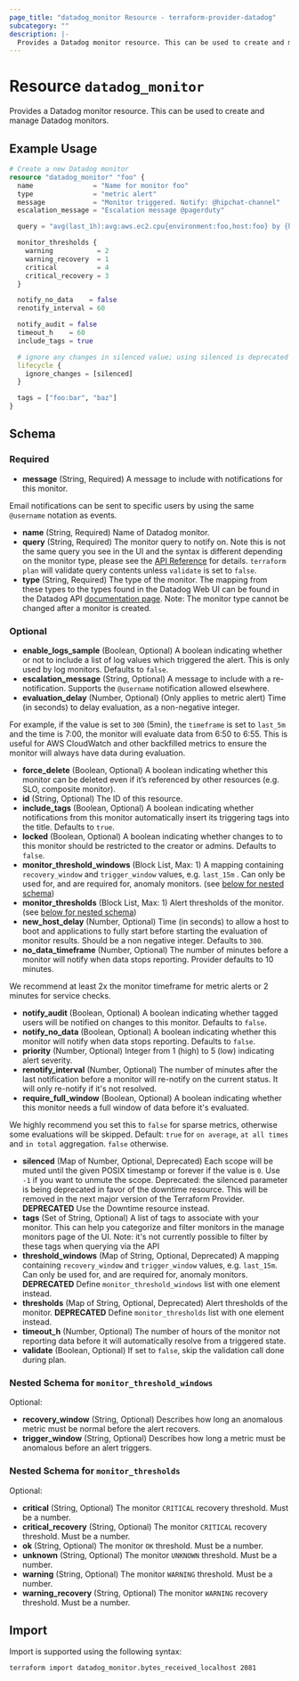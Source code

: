 ```yaml
---
page_title: "datadog_monitor Resource - terraform-provider-datadog"
subcategory: ""
description: |-
  Provides a Datadog monitor resource. This can be used to create and manage Datadog monitors.
---
```


# Resource `datadog_monitor`

Provides a Datadog monitor resource. This can be used to create and manage Datadog monitors.

## Example Usage

```terraform
# Create a new Datadog monitor
resource "datadog_monitor" "foo" {
  name               = "Name for monitor foo"
  type               = "metric alert"
  message            = "Monitor triggered. Notify: @hipchat-channel"
  escalation_message = "Escalation message @pagerduty"

  query = "avg(last_1h):avg:aws.ec2.cpu{environment:foo,host:foo} by {host} > 4"

  monitor_thresholds {
    warning           = 2
    warning_recovery  = 1
    critical          = 4
    critical_recovery = 3
  }

  notify_no_data    = false
  renotify_interval = 60

  notify_audit = false
  timeout_h    = 60
  include_tags = true

  # ignore any changes in silenced value; using silenced is deprecated in favor of downtimes
  lifecycle {
    ignore_changes = [silenced]
  }

  tags = ["foo:bar", "baz"]
}
```

## Schema

### Required

- **message** (String, Required) A message to include with notifications for this monitor.

Email notifications can be sent to specific users by using the same `@username` notation as events.
- **name** (String, Required) Name of Datadog monitor.
- **query** (String, Required) The monitor query to notify on. Note this is not the same query you see in the UI and the syntax is different depending on the monitor type, please see the [API Reference](https://docs.datadoghq.com/api/v1/monitors/#create-a-monitor) for details. `terraform plan` will validate query contents unless `validate` is set to `false`.
- **type** (String, Required) The type of the monitor. The mapping from these types to the types found in the Datadog Web UI can be found in the Datadog API [documentation page](https://docs.datadoghq.com/api/v1/monitors/#create-a-monitor). Note: The monitor type cannot be changed after a monitor is created.

### Optional

- **enable_logs_sample** (Boolean, Optional) A boolean indicating whether or not to include a list of log values which triggered the alert. This is only used by log monitors. Defaults to `false`.
- **escalation_message** (String, Optional) A message to include with a re-notification. Supports the `@username` notification allowed elsewhere.
- **evaluation_delay** (Number, Optional) (Only applies to metric alert) Time (in seconds) to delay evaluation, as a non-negative integer.

For example, if the value is set to `300` (5min), the `timeframe` is set to `last_5m` and the time is 7:00, the monitor will evaluate data from 6:50 to 6:55. This is useful for AWS CloudWatch and other backfilled metrics to ensure the monitor will always have data during evaluation.
- **force_delete** (Boolean, Optional) A boolean indicating whether this monitor can be deleted even if it’s referenced by other resources (e.g. SLO, composite monitor).
- **id** (String, Optional) The ID of this resource.
- **include_tags** (Boolean, Optional) A boolean indicating whether notifications from this monitor automatically insert its triggering tags into the title. Defaults to `true`.
- **locked** (Boolean, Optional) A boolean indicating whether changes to to this monitor should be restricted to the creator or admins. Defaults to `false`.
- **monitor_threshold_windows** (Block List, Max: 1) A mapping containing `recovery_window` and `trigger_window` values, e.g. `last_15m` . Can only be used for, and are required for, anomaly monitors. (see [below for nested schema](#nestedblock--monitor_threshold_windows))
- **monitor_thresholds** (Block List, Max: 1) Alert thresholds of the monitor. (see [below for nested schema](#nestedblock--monitor_thresholds))
- **new_host_delay** (Number, Optional) Time (in seconds) to allow a host to boot and applications to fully start before starting the evaluation of monitor results. Should be a non negative integer. Defaults to `300`.
- **no_data_timeframe** (Number, Optional) The number of minutes before a monitor will notify when data stops reporting. Provider defaults to 10 minutes.

We recommend at least 2x the monitor timeframe for metric alerts or 2 minutes for service checks.
- **notify_audit** (Boolean, Optional) A boolean indicating whether tagged users will be notified on changes to this monitor. Defaults to `false`.
- **notify_no_data** (Boolean, Optional) A boolean indicating whether this monitor will notify when data stops reporting. Defaults to `false`.
- **priority** (Number, Optional) Integer from 1 (high) to 5 (low) indicating alert severity.
- **renotify_interval** (Number, Optional) The number of minutes after the last notification before a monitor will re-notify on the current status. It will only re-notify if it's not resolved.
- **require_full_window** (Boolean, Optional) A boolean indicating whether this monitor needs a full window of data before it's evaluated.

We highly recommend you set this to `false` for sparse metrics, otherwise some evaluations will be skipped. Default: `true` for `on average`, `at all times` and `in total` aggregation. `false` otherwise.
- **silenced** (Map of Number, Optional, Deprecated) Each scope will be muted until the given POSIX timestamp or forever if the value is `0`. Use `-1` if you want to unmute the scope. Deprecated: the silenced parameter is being deprecated in favor of the downtime resource. This will be removed in the next major version of the Terraform Provider. **DEPRECATED** Use the Downtime resource instead.
- **tags** (Set of String, Optional) A list of tags to associate with your monitor. This can help you categorize and filter monitors in the manage monitors page of the UI. Note: it's not currently possible to filter by these tags when querying via the API
- **threshold_windows** (Map of String, Optional, Deprecated) A mapping containing `recovery_window` and `trigger_window` values, e.g. `last_15m`. Can only be used for, and are required for, anomaly monitors. **DEPRECATED** Define `monitor_threshold_windows` list with one element instead.
- **thresholds** (Map of String, Optional, Deprecated) Alert thresholds of the monitor. **DEPRECATED** Define `monitor_thresholds` list with one element instead.
- **timeout_h** (Number, Optional) The number of hours of the monitor not reporting data before it will automatically resolve from a triggered state.
- **validate** (Boolean, Optional) If set to `false`, skip the validation call done during plan.

<a id="nestedblock--monitor_threshold_windows"></a>
### Nested Schema for `monitor_threshold_windows`

Optional:

- **recovery_window** (String, Optional) Describes how long an anomalous metric must be normal before the alert recovers.
- **trigger_window** (String, Optional) Describes how long a metric must be anomalous before an alert triggers.


<a id="nestedblock--monitor_thresholds"></a>
### Nested Schema for `monitor_thresholds`

Optional:

- **critical** (String, Optional) The monitor `CRITICAL` recovery threshold. Must be a number.
- **critical_recovery** (String, Optional) The monitor `CRITICAL` recovery threshold. Must be a number.
- **ok** (String, Optional) The monitor `OK` threshold. Must be a number.
- **unknown** (String, Optional) The monitor `UNKNOWN` threshold. Must be a number.
- **warning** (String, Optional) The monitor `WARNING` threshold. Must be a number.
- **warning_recovery** (String, Optional) The monitor `WARNING` recovery threshold. Must be a number.

## Import

Import is supported using the following syntax:

```shell
terraform import datadog_monitor.bytes_received_localhost 2081
```
